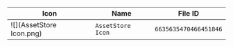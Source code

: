 | Icon | Name | File ID |
| ---  | ---  | ---     |
| ![](AssetStore Icon.png) | `AssetStore Icon` | `6635635470466451846` |

